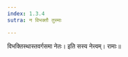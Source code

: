 ```yaml
---
index: 1.3.4
sutra: न विभक्तौ तुस्माः

---
```

विभक्तिस्थास्तवर्गसमा नेतः। इति सस्य नेत्त्वम्। रामाः॥